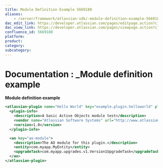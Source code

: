 ```yaml
---
title: Module Definition Example 5669180
aliases:
    - /server/framework/atlassian-sdk/-module-definition-example-5669180.html
dac_edit_link: https://developer.atlassian.com/pages/editpage.action?cjm=wozere&pageId=5669180
dac_view_link: https://developer.atlassian.com/pages/viewpage.action?cjm=wozere&pageId=5669180
confluence_id: 5669180
platform:
product:
category:
subcategory:
---
```

# Documentation : \_Module definition example

**Module definition example**

``` xml
<atlassian-plugin name="Hello World" key="example.plugin.helloworld" plugins-version="2">
  <plugin-info>
    <description>A basic Active Objects module test</description>
    <vendor name="Atlassian Software Systems" url="http://www.atlassian.com"/>
    <version>1.0</version>
  </plugin-info>

  <ao key="ao-module">
    <description>The AO module for this plugin.</description>
    <entity>com.myapp.MyEntity</entity>
    <upgradeTask>com.myapp.upgrades.v1.Version1UpgradeTask</upgradeTask>
  </ao>
</atlassian-plugin>
```


















































































































































































































































































































